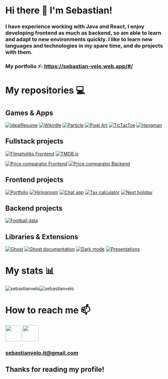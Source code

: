 # Hi there 👋  I'm Sebastian!

### I have experience working with Java and React, I enjoy developing frontend as much as backend, so am able to learn and adapt to new environments quickly. I like to learn new languages and technologies in my spare time, and do projects with them.

### My portfolio ⚡️: https://sebastian-velo.web.app/#/ 

# My repositories 💻

## Games & Apps
[![IdealResume](https://github-readme-stats.vercel.app/api/pin/?username=sebastianvelo&repo=ideal-resume&theme=algolia)](https://github.com/sebastianvelo/ideal-resume)
[![Wikirdle](https://github-readme-stats.vercel.app/api/pin/?username=sebastianvelo&repo=wikirdle&theme=algolia)](https://github.com/sebastianvelo/wikirdle)
[![Particle](https://github-readme-stats.vercel.app/api/pin/?username=sebastianvelo&repo=particle-life&theme=algolia)](https://github.com/sebastianvelo/particle-life)
[![Pixel Art](https://github-readme-stats.vercel.app/api/pin/?username=sebastianvelo&repo=pixel-art&theme=algolia)](https://github.com/sebastianvelo/pixel-art)
[![TicTacToe](https://github-readme-stats.vercel.app/api/pin/?username=sebastianvelo&repo=tictactoe&theme=algolia)](https://github.com/sebastianvelo/tictactoe)
[![Hangman](https://github-readme-stats.vercel.app/api/pin/?username=sebastianvelo&repo=hangman-py&theme=algolia)](https://github.com/sebastianvelo/hangman-py)

## Fullstack projects
[![Filmaholiks Frontend](https://github-readme-stats.vercel.app/api/pin/?username=sebastianvelo&repo=filmaholiks-frontend&theme=algolia)](https://github.com/sebastianvelo/filmaholiks-frontend)
[![TMDB.js](https://github-readme-stats.vercel.app/api/pin/?username=sebastianvelo&repo=tmdb.js&theme=algolia)](https://github.com/sebastianvelo/tmdb.js)

[![Price comparator Frontend](https://github-readme-stats.vercel.app/api/pin/?username=sebastianvelo&repo=price-comparator-frontend&theme=algolia)](https://github.com/sebastianvelo/price-comparator-frontend)
[![Price comparator Backend](https://github-readme-stats.vercel.app/api/pin/?username=sebastianvelo&repo=price-comparator-backend&theme=algolia)](https://github.com/sebastianvelo/price-comparator-backend)

## Frontend projects
[![Portfolio](https://github-readme-stats.vercel.app/api/pin/?username=sebastianvelo&repo=portfolio&theme=algolia)](https://github.com/sebastianvelo/portfolio)
[![Hiringroom](https://github-readme-stats.vercel.app/api/pin/?username=sebastianvelo&repo=hiringroom&theme=algolia)](https://github.com/sebastianvelo/hiringroom)
[![Chat app](https://github-readme-stats.vercel.app/api/pin/?username=sebastianvelo&repo=chat-app&theme=algolia)](https://github.com/sebastianvelo/chat-app)
[![Tax calculator](https://github-readme-stats.vercel.app/api/pin/?username=sebastianvelo&repo=calculadora-ganancias&theme=algolia)](https://github.com/sebastianvelo/calculadora-ganancias)
[![Next holiday](https://github-readme-stats.vercel.app/api/pin/?username=sebastianvelo&repo=proximo-feriado&theme=algolia)](https://github.com/sebastianvelo/proximo-feriado)

## Backend projects
[![Football data](https://github-readme-stats.vercel.app/api/pin/?username=sebastianvelo&repo=football-data-backend&theme=algolia)](https://github.com/sebastianvelo/football-data-backend)

## Libraries & Extensions
[![Ghost](https://github-readme-stats.vercel.app/api/pin/?username=sebastianvelo&repo=ghost&theme=algolia)](https://github.com/sebastianvelo/ghost)
[![Ghost documentation](https://github-readme-stats.vercel.app/api/pin/?username=sebastianvelo&repo=ghost-documentation&theme=algolia)](https://github.com/sebastianvelo/ghost-documentation)
[![Dark mode](https://github-readme-stats.vercel.app/api/pin/?username=sebastianvelo&repo=dark-mode-extension&theme=algolia)](https://github.com/sebastianvelo/dark-mode-extension)
[![Presentations](https://github-readme-stats.vercel.app/api/pin/?username=sebastianvelo&repo=presentations-js&theme=algolia)](https://github.com/sebastianvelo/presentations-js)

# My stats 📊
<div style="display:flex">
  <img src="https://github-readme-stats.vercel.app/api?username=sebastianvelo&show_icons=true&locale=en&theme=algolia&count_private=true&hide_title=true" alt="sebastianvelo" />
  <img src="https://github-readme-stats.vercel.app/api/top-langs?username=sebastianvelo&show_icons=true&locale=en&layout=compact&theme=algolia&hide=c" alt="sebastianvelo" />
</div>

# How to reach me 📫 
<a target="_blank" href="https://www.linkedin.com/in/sebastian-velo/"><img width="50" height="50" src="https://encrypted-tbn0.gstatic.com/images?q=tbn:ANd9GcQSr3_ijsHy7asI734QY6ixc9B-W_i28--VPQ&usqp=CAU" /></a>
<a target="_blank" href="https://codepen.io/sebastianvelo"><img width="50" height="50" src="https://cdn.icon-icons.com/icons2/1906/PNG/512/iconfinder-codepen-4550862_121336.png" /></a>
### sebastianvelo.it@gmail.com

## Thanks for reading my profile!
<!--
**sebastianvelo/sebastianvelo** is a ✨ _special_ ✨ repository because its `README.md` (this file) appears on your GitHub profile.

Here are some ideas to get you started:

- 🔭 I’m currently working on ...
- 🌱 I’m currently learning ...
- 👯 I’m looking to collaborate on ...
- 🤔 I’m looking for help with ...
- 💬 Ask me about ...
- 📫 How to reach me: ...
- 😄 Pronouns: ...
- ⚡️ Fun fact: ...
-->
